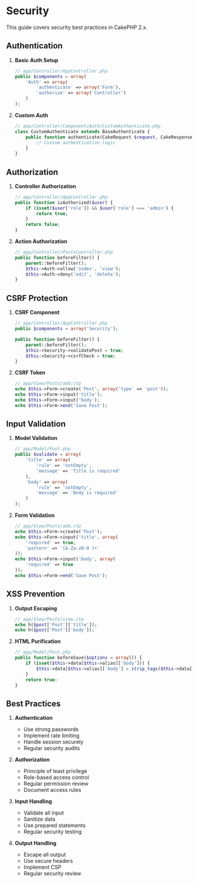 # Security

This guide covers security best practices in CakePHP 2.x.

## Authentication

1. **Basic Auth Setup**
   ```php
   // app/Controller/AppController.php
   public $components = array(
       'Auth' => array(
           'authenticate' => array('Form'),
           'authorize' => array('Controller')
       )
   );
   ```

2. **Custom Auth**
   ```php
   // app/Controller/Component/Auth/CustomAuthenticate.php
   class CustomAuthenticate extends BaseAuthenticate {
       public function authenticate(CakeRequest $request, CakeResponse $response) {
           // Custom authentication logic
       }
   }
   ```

## Authorization

1. **Controller Authorization**
   ```php
   // app/Controller/AppController.php
   public function isAuthorized($user) {
       if (isset($user['role']) && $user['role'] === 'admin') {
           return true;
       }
       return false;
   }
   ```

2. **Action Authorization**
   ```php
   // app/Controller/PostsController.php
   public function beforeFilter() {
       parent::beforeFilter();
       $this->Auth->allow('index', 'view');
       $this->Auth->deny('edit', 'delete');
   }
   ```

## CSRF Protection

1. **CSRF Component**
   ```php
   // app/Controller/AppController.php
   public $components = array('Security');
   
   public function beforeFilter() {
       parent::beforeFilter();
       $this->Security->validatePost = true;
       $this->Security->csrfCheck = true;
   }
   ```

2. **CSRF Token**
   ```php
   // app/View/Posts/add.ctp
   echo $this->Form->create('Post', array('type' => 'post'));
   echo $this->Form->input('title');
   echo $this->Form->input('body');
   echo $this->Form->end('Save Post');
   ```

## Input Validation

1. **Model Validation**
   ```php
   // app/Model/Post.php
   public $validate = array(
       'title' => array(
           'rule' => 'notEmpty',
           'message' => 'Title is required'
       ),
       'body' => array(
           'rule' => 'notEmpty',
           'message' => 'Body is required'
       )
   );
   ```

2. **Form Validation**
   ```php
   // app/View/Posts/add.ctp
   echo $this->Form->create('Post');
   echo $this->Form->input('title', array(
       'required' => true,
       'pattern' => '[A-Za-z0-9 ]+'
   ));
   echo $this->Form->input('body', array(
       'required' => true
   ));
   echo $this->Form->end('Save Post');
   ```

## XSS Prevention

1. **Output Escaping**
   ```php
   // app/View/Posts/view.ctp
   echo h($post['Post']['title']);
   echo h($post['Post']['body']);
   ```

2. **HTML Purification**
   ```php
   // app/Model/Post.php
   public function beforeSave($options = array()) {
       if (isset($this->data[$this->alias]['body'])) {
           $this->data[$this->alias]['body'] = strip_tags($this->data[$this->alias]['body']);
       }
       return true;
   }
   ```

## Best Practices

1. **Authentication**
   - Use strong passwords
   - Implement rate limiting
   - Handle session securely
   - Regular security audits

2. **Authorization**
   - Principle of least privilege
   - Role-based access control
   - Regular permission review
   - Document access rules

3. **Input Handling**
   - Validate all input
   - Sanitize data
   - Use prepared statements
   - Regular security testing

4. **Output Handling**
   - Escape all output
   - Use secure headers
   - Implement CSP
   - Regular security review 